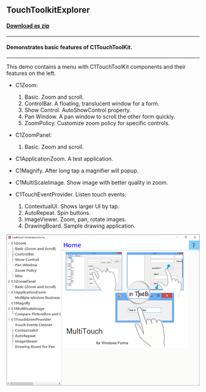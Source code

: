 ## TouchToolkitExplorer
#### [Download as zip](https://grapecity.github.io/DownGit/#/home?url=https://github.com/GrapeCity/ComponentOne-WinForms-Samples/tree/master/Core\TouchToolkit\CS\TouchToolkitExplorer)
____
#### Demonstrates basic features of C1TouchToolKit.
____
This demo contains a menu with C1TouchToolKit components and their features on the left.

* C1Zoom:
  1. Basic. Zoom and scroll.
  2. ControlBar. A floating, translucent window for a form.
  3. Show Control. AutoShowControl property.
  4. Pan Window. A pan window to scroll the other form quickly.
  5. ZoomPolicy. Customize zoom policy for specific controls.

* C1ZoomPanel:
  1. Basic. Zoom and scroll.

* C1ApplicationZoom. A test application.
* C1Magnify. After long tap a magnifier will popup.
* C1MultiScaleImage. Show image with better quality in zoom.
* C1TouchEventProvider. Listen touch events:
  1. ContextualUI. Shows larger UI by tap.
  2. AutoRepeat. Spin buttons.
  3. ImageViewer. Zoom, pan, rotate images.
  4. DrawingBoard. Sample drawing application.

![screenshot](screenshot.png)
